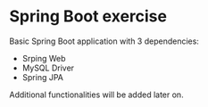 # Spring Boot exercise
Basic Spring Boot application with 3 dependencies:
- Srping Web
- MySQL Driver
- Spring JPA

Additional functionalities will be added later on.
